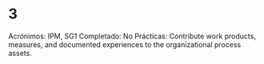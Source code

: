 # 3

Acrónimos: IPM, SG1
Completado: No
Prácticas: Contribute work products, measures, and documented experiences to the organizational process assets.